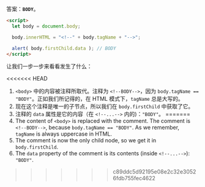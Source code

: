 答案：**`BODY`**。

```html run
<script>
  let body = document.body;

  body.innerHTML = "<!--" + body.tagName + "-->";

  alert( body.firstChild.data ); // BODY
</script>
```

让我们一步一步来看看发生了什么：

<<<<<<< HEAD
1. `<body>` 中的内容被注释所取代。注释为 `<!--BODY-->`，因为 `body.tagName == "BODY"`。正如我们所记得的，在 HTML 模式下，`tagName` 总是大写的。
2. 现在这个注释是唯一的子节点，所以我们在 `body.firstChild` 中获取了它。
3. 注释的 `data` 属性是它的内容（在 `<!--...-->` 内的)：`"BODY"`。
=======
1. The content of `<body>` is replaced with the comment. The comment is `<!--BODY-->`, because `body.tagName == "BODY"`. As we remember, `tagName` is always uppercase in HTML.
2. The comment is now the only child node, so we get it in `body.firstChild`.
3. The `data` property of the comment is its contents (inside `<!--...-->`): `"BODY"`.
>>>>>>> c89ddc5d92195e08e2c32e30526fdb755fec4622
